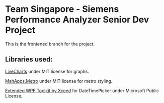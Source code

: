 # Team Singapore - Siemens Performance Analyzer Senior Dev Project

This is the frontened branch for the project.

## Libraries used:

[LiveCharts](https://lvcharts.net/App/examples/v1/wpf/Install) under MIT license for graphs.

[MahApps.Metro](https://mahapps.com/) under MIT license for metro styling.

[Extended WPF Toolkit by Xceed](https://github.com/xceedsoftware/wpftoolkit) for DateTimePicker under Microsoft Public License.